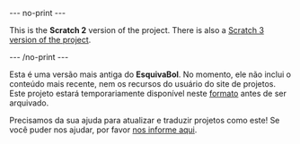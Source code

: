 --- no-print ---

This is the **Scratch 2** version of the project. There is also a [Scratch 3 version of the project](https://projects.raspberrypi.org/pt-BR/projects/dodgeball).

--- /no-print ---

Esta é uma versão mais antiga do **EsquivaBol**. No momento, ele não inclui o conteúdo mais recente, nem os recursos do usuário do site de projetos. Este projeto estará temporariamente disponível neste [formato](images/Dodgeball.pdf) antes de ser arquivado. 

Precisamos da sua ajuda para atualizar e traduzir projetos como este! Se você puder nos ajudar, por favor [nos informe aqui](https://rpf.io/translators). 
